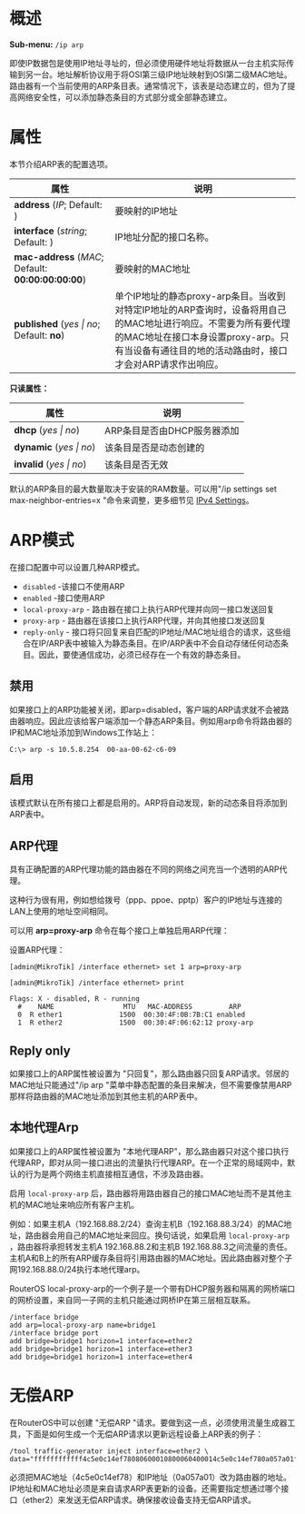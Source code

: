 # 概述

**Sub-menu:** `/ip arp`

即使IP数据包是使用IP地址寻址的，但必须使用硬件地址将数据从一台主机实际传输到另一台。地址解析协议用于将OSI第三级IP地址映射到OSI第二级MAC地址。路由器有一个当前使用的ARP条目表。通常情况下，该表是动态建立的，但为了提高网络安全性，可以添加静态条目的方式部分或全部静态建立。

# 属性

本节介绍ARP表的配置选项。

| 属性                                                 | 说明                                                                                                                                                                                                             |
| ---------------------------------------------------- | ---------------------------------------------------------------------------------------------------------------------------------------------------------------------------------------------------------------- |
| **address** (_IP_; Default: )                        | 要映射的IP地址                                                                                                                                                                                                   |
| **interface** (_string_; Default: )                  | IP地址分配的接口名称。                                                                                                                                                                                           |
| **mac-address** (_MAC_; Default: **00:00:00:00:00**) | 要映射的MAC地址                                                                                                                                                                                                  |
| **published** (_yes \| no_; Default: **no**)         | 单个IP地址的静态proxy-arp条目。当收到对特定IP地址的ARP查询时，设备将用自己的MAC地址进行响应。不需要为所有要代理的MAC地址在接口本身设置proxy-arp。只有当设备有通往目的地的活动路由时，接口才会对ARP请求作出响应。 |

  
**只读属性：**

| 属性                      | 说明                        |
| ------------------------- | --------------------------- |
| **dhcp** (_yes \| no_)    | ARP条目是否由DHCP服务器添加 |
| **dynamic** (_yes \| no_) | 该条目是否是动态创建的      |
| **invalid** (_yes \| no_) | 该条目是否无效              |

默认的ARP条目的最大数量取决于安装的RAM数量。可以用"/ip settings set max-neighbor-entries=x "命令来调整，更多细节见 [IPv4 Settings](https://help.mikrotik.com/docs/display/ROS/IP+Settings#IPSettings-IPv4Settings)。

# ARP模式

在接口配置中可以设置几种ARP模式。

- `disabled` -该接口不使用ARP
- `enabled` -接口使用ARP
- `local-proxy-arp` - 路由器在接口上执行ARP代理并向同一接口发送回复
- `proxy-arp` - 路由器在该接口上执行ARP代理，并向其他接口发送回复
- `reply-only` - 接口将只回复来自匹配的IP地址/MAC地址组合的请求，这些组合在IP/ARP表中被输入为静态条目。在IP/ARP表中不会自动存储任何动态条目。因此，要使通信成功，必须已经存在一个有效的静态条目。

## 禁用

如果接口上的ARP功能被关闭，即arp=disabled，客户端的ARP请求就不会被路由器响应。因此应该给客户端添加一个静态ARP条目。例如用arp命令将路由器的IP和MAC地址添加到Windows工作站上：

`C:\> arp -s 10.5.8.254  00-aa-00-62-c6-09`

## 启用

该模式默认在所有接口上都是启用的。ARP将自动发现，新的动态条目将添加到ARP表中。

## ARP代理

具有正确配置的ARP代理功能的路由器在不同的网络之间充当一个透明的ARP代理。

这种行为很有用，例如想给拨号（ppp、ppoe、pptp）客户的IP地址与连接的LAN上使用的地址空间相同。

可以用 **arp=proxy-arp** 命令在每个接口上单独启用ARP代理：

设置ARP代理：

```shell
[admin@MikroTik] /interface ethernet> set 1 arp=proxy-arp
 
[admin@MikroTik] /interface ethernet> print
 
Flags: X - disabled, R - running
  #    NAME                 MTU   MAC-ADDRESS         ARP
  0  R ether1              1500  00:30:4F:0B:7B:C1 enabled
  1  R ether2              1500  00:30:4F:06:62:12 proxy-arp
```

## Reply only

如果接口上的ARP属性被设置为 "只回复"，那么路由器只回复ARP请求。邻居的MAC地址只能通过"/ip arp "菜单中静态配置的条目来解决，但不需要像禁用ARP那样将路由器的MAC地址添加到其他主机的ARP表中。

## 本地代理Arp

如果接口上的ARP属性被设置为 "本地代理ARP"，那么路由器只对这个接口执行代理ARP，即对从同一接口进出的流量执行代理ARP。在一个正常的局域网中，默认的行为是两个网络主机直接相互通信，不涉及路由器。

启用 `local-proxy-arp` 后，路由器将用路由器自己的接口MAC地址而不是其他主机的MAC地址来响应所有客户主机。

例如：如果主机A（192.168.88.2/24）查询主机B（192.168.88.3/24）的MAC地址，路由器会用自己的MAC地址来回应。换句话说，如果启用 `local-proxy-arp` ，路由器将承担转发主机A 192.168.88.2和主机B 192.168.88.3之间流量的责任。主机A和B上的所有ARP缓存条目将引用路由器的MAC地址。因此路由器对整个子网192.168.88.0/24执行本地代理arp。

RouterOS local-proxy-arp的一个例子是一个带有DHCP服务器和隔离的网桥端口的网桥设置，来自同一子网的主机只能通过网桥IP在第三层相互联系。

```shell
/interface bridge
add arp=local-proxy-arp name=bridge1
/interface bridge port
add bridge=bridge1 horizon=1 interface=ether2
add bridge=bridge1 horizon=1 interface=ether3
add bridge=bridge1 horizon=1 interface=ether4
```

# 无偿ARP

在RouterOS中可以创建 "无偿ARP "请求。要做到这一点，必须使用流量生成器工具，下面是如何生成一个无偿ARP请求以更新远程设备上ARP表的例子：

```shell
/tool traffic-generator inject interface=ether2 \
data="ffffffffffff4c5e0c14ef78080600010800060400014c5e0c14ef780a057a01ffffffffffff0a057a01000000000000000000000000000000000000"
```

必须把MAC地址（4c5e0c14ef78）和IP地址（0a057a01）改为路由器的地址。IP地址和MAC地址必须是来自请求ARP表更新的设备。还需要指定想通过哪个接口（ether2）来发送无偿ARP请求。确保接收设备支持无偿ARP请求。